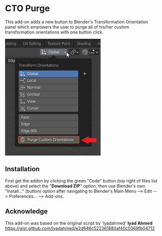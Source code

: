 # CTO Purge
This add-on adds a new button to Blender's Transformation Orientation panel which empowers the user to purge all of his/her custom transformation orientations with one button click.

![CTO Purge](https://github.com/mmmrqs/media/blob/main/cto_purge.png)

## Installation
First get the addon by clicking the green "Code" button (top right of files list above) and select the "**Download ZIP**" option, then use Blender's own "Install..." (button) option after navigating to Blender's Main Menu --> Edit --> Preferences... --> Add-ons.

## Acknowledge
This add-on was based on the original script by 'iyadahmed' **Iyad Ahmed**
https://gist.github.com/iyadahmed/e2d646c522361880af40c0369fb04712
